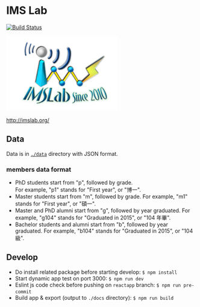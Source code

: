 # IMS Lab
[![Build Status](https://travis-ci.com/ncku-imslab/imslab.svg?branch=reactapp)](https://travis-ci.com/ncku-imslab/imslab)

![imslab_logo](./static/images/logo.png)

<http://imslab.org/>


## Data

Data is in [`./data`](data) directory with JSON format.

### members data format

* PhD students start from "p", followed by grade.  
  For example, "p1" stands for "First year", or "博一".
* Master students start from "m", followed by grade.
  For example, "m1" stands for "First year", or "碩一".
* Master and PhD alumni start from "g", followed by year graduated.
  For example, "g104" stands for "Graduated in 2015", or "104 年畢".
* Bachelor students and alumni start from "b", followed by year graduated.
  For example, "b104" stands for "Graduated in 2015", or "104 級".

## Develop

- Do install related package before starting develop: `$ npm install`
- Start dynamic app test on port 3000: `$ npm run dev`
- Eslint js code check before pushing on `reactapp` branch: `$ npm run pre-commit`
- Build app & export (output to `./docs` directory): `$ npm run build`
